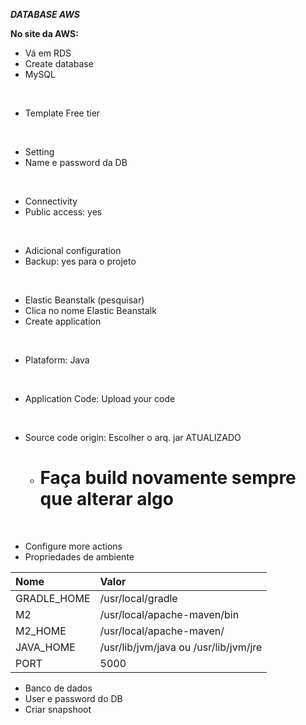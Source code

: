 ***DATABASE AWS***

**No site da AWS:**
- Vá em RDS
- Create database
- MySQL
<br>

- Template Free tier
<br>

- Setting
- Name e password da DB
<br>

- Connectivity
- Public access: yes
<br>

- Adicional configuration
- Backup: yes para o projeto
<br>

- Elastic Beanstalk (pesquisar)
- Clica no nome Elastic Beanstalk
- Create application
<br>

- Plataform: Java
<br>

- Application Code: Upload your code
<br>

- Source code origin: Escolher o arq. jar ATUALIZADO
  - # Faça build novamente sempre que alterar algo
<br>

- Configure more actions
- Propriedades de ambiente

| Nome |  Valor                    
| :---   | :---                         
| GRADLE_HOME   | /usr/local/gradle  
| M2            | /usr/local/apache-maven/bin    
| M2_HOME       | /usr/local/apache-maven/    
| JAVA_HOME     | /usr/lib/jvm/java ou /usr/lib/jvm/jre
| PORT          | 5000


- Banco de dados
- User e password do DB
- Criar snapshoot
